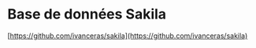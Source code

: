 # Base de données Sakila

[https://github.com/ivanceras/sakila](https://github.com/ivanceras/sakila)